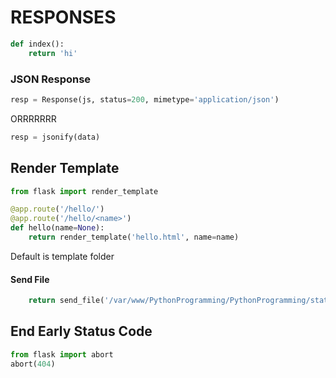 # RESPONSES

```python
def index():
	return 'hi'
```

### JSON Response

```python
resp = Response(js, status=200, mimetype='application/json')
```

ORRRRRRR

```python
resp = jsonify(data)
```

## Render Template

```python
from flask import render_template

@app.route('/hello/')
@app.route('/hello/<name>')
def hello(name=None):
    return render_template('hello.html', name=name)
```

Default is template folder

#### Send File

```python
	return send_file('/var/www/PythonProgramming/PythonProgramming/static/images/python.jpg', attachment_filename='python.jpg')

```

## End Early Status Code

```python
from flask import abort
abort(404)
```